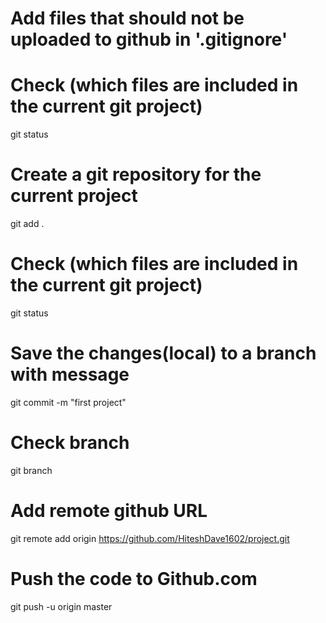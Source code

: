 # Add files that should not be uploaded to github in '.gitignore'

# Check (which files are included in the current git project)
git status

# Create a git repository for the current project
git add .

# Check (which files are included in the current git project)
git status

# Save the changes(local) to a branch with message
git commit -m "first project"

# Check branch
git branch

# Add remote github URL
git remote add origin https://github.com/HiteshDave1602/project.git


# Push the code to Github.com
git push -u origin master